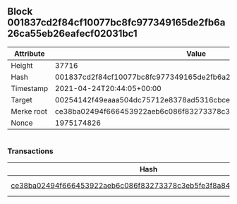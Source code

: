 ## Block 001837cd2f84cf10077bc8fc977349165de2fb6a26ca55eb26eafecf02031bc1

Attribute | Value
--- | ---
Height | 37716
Hash | 001837cd2f84cf10077bc8fc977349165de2fb6a26ca55eb26eafecf02031bc1
Timestamp | 2021-04-24T20:44:05+00:00
Target | 00254142f49eaaa504dc75712e8378ad5316cbcead634704b3734b6271167cc4
Merke root | ce38ba02494f666453922aeb6c086f83273378c3eb5fe3f8a843a6287cf1b746
Nonce | 1975174826

```

```

### Transactions

Hash | Amount
--- | ---
[ce38ba02494f666453922aeb6c086f83273378c3eb5fe3f8a843a6287cf1b746](ce38ba02494f666453922aeb6c086f83273378c3eb5fe3f8a843a6287cf1b746.md) | 10.00000000 SKEPTI 
